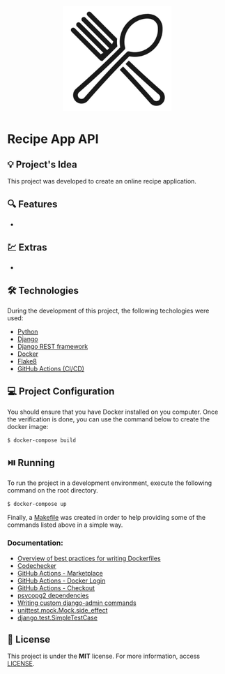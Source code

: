 <h1 align="center"><img alt="Recipe App API" title="Recipe App API" src=".github/logo.png" width="250" /></h1>

# Recipe App API

## 💡 Project's Idea

This project was developed to create an online recipe application.

## 🔍 Features

* 

## 💹 Extras

* 

## 🛠 Technologies

During the development of this project, the following techologies were used:

- [Python](https://www.python.org/)
- [Django](https://www.djangoproject.com/)
- [Django REST framework](https://www.django-rest-framework.org/)
- [Docker](https://www.docker.com/)
- [Flake8](https://flake8.pycqa.org/en/latest/)
- [GitHub Actions (CI/CD)](https://github.com/features/actions)

## 💻 Project Configuration

You should ensure that you have Docker installed on you computer. Once the verification is done, you can use the command below to create the docker image:

```bash
$ docker-compose build
```

## ⏯️ Running

To run the project in a development environment, execute the following command on the root directory.

```bash
$ docker-compose up
```

Finally, a [Makefile](./Makefile) was created in order to help providing some of the commands listed above in a simple way.

### Documentation:
* [Overview of best practices for writing Dockerfiles](https://docs.docker.com/develop/develop-images/dockerfile_best-practices/)
* [Codechecker](https://codechecker.app/checker/londonappdev/start/recipe-app-api-2/)
* [GitHub Actions - Marketplace](https://github.com/marketplace?type=actions)
* [GitHub Actions - Docker Login](https://github.com/marketplace/actions/docker-login)
* [GitHub Actions - Checkout](https://github.com/marketplace/actions/checkout)
* [psycopg2 dependencies](https://www.psycopg.org/docs/install.html#build-prerequisites)
* [Writing custom django-admin commands](https://docs.djangoproject.com/en/3.2/howto/custom-management-commands/)
* [unittest.mock.Mock.side_effect](https://docs.python.org/3/library/unittest.mock.html#unittest.mock.Mock.side_effect)
* [django.test.SimpleTestCase](https://docs.djangoproject.com/en/3.2/topics/testing/tools/#django.test.SimpleTestCase)

## 📄 License

This project is under the **MIT** license. For more information, access [LICENSE](./LICENSE).
